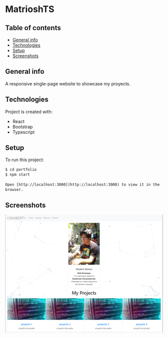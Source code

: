 # MatrioshTS
## Table of contents
* [General info](#general-info)
* [Technologies](#technologies)
* [Setup](#setup)
* [Screenshots](#screenshots)

## General info
A responsive single-page website to showcase my proyects.
	
## Technologies
Project is created with:
* React
* Bootstrap
* Typescript
	
## Setup
To run this project:

```
$ cd portfolio
$ npm start

Open [http://localhost:3000](http://localhost:3000) to view it in the browser.
```
## Screenshots

![screenshot](screen.png)